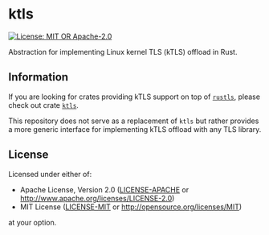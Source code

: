 # ktls

[![License: MIT OR Apache-2.0](https://img.shields.io/badge/license-MIT%20OR%20Apache--2.0-blue.svg)](LICENSE-MIT)

Abstraction for implementing Linux kernel TLS (kTLS) offload in Rust.

## Information

If you are looking for crates providing kTLS support on top of [`rustls`](https://crates.io/crates/rustls), please check out crate [`ktls`](https://crates.io/crates/ktls).

This repository does not serve as a replacement of `ktls` but rather provides a more generic interface for implementing kTLS offload with any TLS library.

## License

Licensed under either of:

- Apache License, Version 2.0 ([LICENSE-APACHE](LICENSE-APACHE) or http://www.apache.org/licenses/LICENSE-2.0)
- MIT License ([LICENSE-MIT](LICENSE-MIT) or http://opensource.org/licenses/MIT)

at your option.
